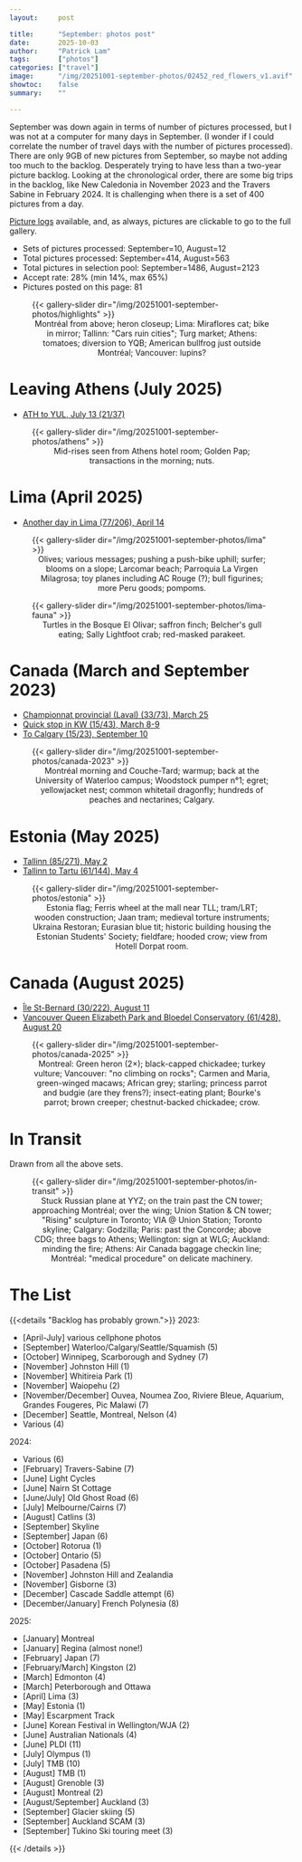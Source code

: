 ```yaml
---
layout:     post

title:      "September: photos post"
date:       2025-10-03
author:     "Patrick Lam"
tags:       ["photos"]
categories: ["travel"]
image:      "/img/20251001-september-photos/02452_red_flowers_v1.avif"
showtoc:    false
summary:    ""

---
```


<style>
.post-heading h1  { color: white; background-color: #aaa; background-color: rgba(192,192,192,0.8); padding: 0.5em; text-shadow: 2px 2px 2px grey; border-radius: 30px; }
.meta { color: white; background-color: #aaa; background-color: rgba(192,192,192,0.8); padding: 0.5em; text-shadow: 2px 2px 2px grey; border-radius: 30px; }
</style>

September was down again in terms of number of pictures processed, but
I was not at a computer for many days in September. (I wonder if I
could correlate the number of travel days with the number of pictures
processed). There are only 9GB of new pictures from September, so maybe
not adding too much to the backlog.  Desperately trying to have less
than a two-year picture backlog. Looking at the chronological order,
there are some big trips in the backlog, like New Caledonia in
November 2023 and the Travers Sabine in February 2024.  It is
challenging when there is a set of 400 pictures from a day.

[Picture
logs](https://www.github.com/patricklam/picture-processing-logs) 
available, and, as always, pictures are clickable to go to the full gallery. 

* Sets of pictures processed: September=10, August=12
* Total pictures processed: September=414, August=563
* Total pictures in selection pool: September=1486, August=2123
* Accept rate: 28% (min 14%, max 65%)
* Pictures posted on this page: 81

<figure>
{{< gallery-slider dir="/img/20251001-september-photos/highlights" >}}
<figcaption style="text-align:center">
Montréal from above; heron closeup; Lima: Miraflores cat; bike in mirror; Tallinn: "Cars ruin cities"; Turg market; Athens: tomatoes; diversion to YQB; American bullfrog just outside Montréal; Vancouver: lupins?
</figcaption>
</figure>

# Leaving Athens (July 2025)

* [ATH to YUL, July 13 (21/37)](https://gallery.patricklam.ca/index.php?/category/2135)

<figure>
{{< gallery-slider dir="/img/20251001-september-photos/athens" >}}
<figcaption style="text-align:center">
Mid-rises seen from Athens hotel room; Golden Pap; transactions in the morning; nuts.
</figcaption>
</figure>

# Lima (April 2025)

* [Another day in Lima (77/206), April 14](https://gallery.patricklam.ca/index.php?/category/2139)

<figure>
{{< gallery-slider dir="/img/20251001-september-photos/lima" >}}
<figcaption style="text-align:center">
Olives; various messages; pushing a push-bike uphill; surfer; blooms on a slope; Larcomar beach;
Parroquia La Virgen Milagrosa; toy planes including AC Rouge (?); bull figurines; more Peru goods; pompoms.
</figcaption>
</figure>

<figure>
{{< gallery-slider dir="/img/20251001-september-photos/lima-fauna" >}}
<figcaption style="text-align:center">
Turtles in the Bosque El Olivar; saffron finch; Belcher's gull eating; Sally Lightfoot crab; red-masked parakeet.
</figcaption>
</figure>

# Canada (March and September 2023)

* [Championnat provincial (Laval) (33/73), March 25](https://gallery.patricklam.ca/index.php?/category/2143)
* [Quick stop in KW (15/43), March 8-9](https://gallery.patricklam.ca/index.php?/category/2141)
* [To Calgary (15/23), September 10](https://gallery.patricklam.ca/index.php?/category/2140)

<figure>
{{< gallery-slider dir="/img/20251001-september-photos/canada-2023" >}}
<figcaption style="text-align:center">
Montréal morning and Couche-Tard; warmup; back at the University of Waterloo campus;
Woodstock pumper n°1; egret; yellowjacket nest; common whitetail dragonfly;
hundreds of peaches and nectarines; Calgary.
</figcaption>
</figure>

# Estonia (May 2025)

* [Tallinn (85/271), May 2](https://gallery.patricklam.ca/index.php?/category/2138)
* [Tallinn to Tartu (61/144), May 4](https://gallery.patricklam.ca/index.php?/category/2137)

<figure>
{{< gallery-slider dir="/img/20251001-september-photos/estonia" >}}
<figcaption style="text-align:center">
Estonia flag; Ferris wheel at the mall near TLL; tram/LRT; wooden construction;
Jaan tram; medieval torture instruments; Ukraina Restoran; Eurasian blue tit;
historic building housing the Estonian Students' Society; fieldfare; hooded crow;
view from Hotell Dorpat room.
</figcaption>
</figure>

# Canada (August 2025)

* [Île St-Bernard (30/222), August 11](https://gallery.patricklam.ca/index.php?/category/2134)
* [Vancouver Queen Elizabeth Park and Bloedel Conservatory (61/428), August 20](https://gallery.patricklam.ca/index.php?/category/2132)

<figure>
{{< gallery-slider dir="/img/20251001-september-photos/canada-2025" >}}
<figcaption style="text-align:center">
Montreal: Green heron (2×); black-capped chickadee; turkey vulture; Vancouver: "no climbing on rocks";
Carmen and Maria, green-winged macaws; African grey; starling; princess parrot and budgie (are they frens?);
insect-eating plant; Bourke's parrot; brown creeper; chestnut-backed chickadee; crow.
</figcaption>
</figure>

# In Transit

Drawn from all the above sets.

<figure>
{{< gallery-slider dir="/img/20251001-september-photos/in-transit" >}}
<figcaption style="text-align:center">
Stuck Russian plane at YYZ; on the train past the CN tower; approaching Montréal;
over the wing; Union Station & CN tower; "Rising" sculpture in Toronto;
VIA @ Union Station; Toronto skyline; Calgary: Godzilla; Paris: past the Concorde;
above CDG; three bags to Athens; Wellington: sign at WLG; Auckland: minding the fire;
Athens: Air Canada baggage checkin line; Montréal: "medical procedure" on delicate machinery.
</figcaption>
</figure>

# The List

{{<details "Backlog has probably grown.">}}
2023:
* [April-July] various cellphone photos
* [September] Waterloo/Calgary/Seattle/Squamish (5)
* [October] Winnipeg, Scarborough and Sydney (7)
* [November] Johnston Hill (1)
* [November] Whitireia Park (1)
* [November] Waiopehu (2)
* [November/December] Ouvea, Noumea Zoo, Riviere Bleue, Aquarium, Grandes Fougeres, Pic Malawi (7)
* [December] Seattle, Montreal, Nelson (4)
* Various (4)

2024:
* Various (6)
* [February] Travers-Sabine (7)
* [June] Light Cycles
* [June] Nairn St Cottage
* [June/July] Old Ghost Road (6)
* [July] Melbourne/Cairns (7)
* [August] Catlins (3)
* [September] Skyline
* [September] Japan (6)
* [October] Rotorua (1)
* [October] Ontario (5)
* [October] Pasadena (5)
* [November] Johnston Hill and Zealandia
* [November] Gisborne (3)
* [December] Cascade Saddle attempt (6)
* [December/January] French Polynesia (8)

2025:
* [January] Montreal
* [January] Regina (almost none!)
* [February] Japan (7)
* [February/March] Kingston (2)
* [March] Edmonton (4)
* [March] Peterborough and Ottawa
* [April] Lima (3)
* [May] Estonia (1)
* [May] Escarpment Track
* [June] Korean Festival in Wellington/WJA (2)
* [June] Australian Nationals (4)
* [June] PLDI (11)
* [July] Olympus (1)
* [July] TMB (10)
* [August] TMB (1)
* [August] Grenoble (3)
* [August] Montreal (2)
* [August/September] Auckland (3)
* [September] Glacier skiing (5)
* [September] Auckland SCAM (3)
* [September] Tukino Ski touring meet (3)

{{< /details >}}
